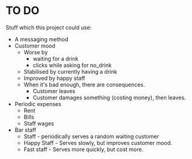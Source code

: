 # TO DO

Stuff which this project could use:

- A messaging method
- Customer mood
  - Worse by
    - waiting for a drink
    - clicks while asking for no_drink
  - Stabilised by currently having a drink
  - Improved by happy staff
  - When it's bad enough, there are consequences.
    - Customer leaves
    - Customer damages something (costing money), then leaves.
- Periodic expenses
  - Rent
  - Bills
  - Staff wages
- Bar staff
  - Staff - periodically serves a random waiting customer
  - Happy Staff - Serves slowly, but improves customer mood.
  - Fast staff - Serves more quickly, but cost more.

